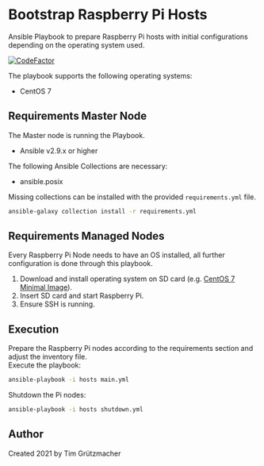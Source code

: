 # Bootstrap Raspberry Pi Hosts 
Ansible Playbook to prepare Raspberry Pi hosts with initial configurations depending on the operating system used.

[![CodeFactor](https://www.codefactor.io/repository/github/timgrt/prepare-rpi-hosts/badge)](https://www.codefactor.io/repository/github/timgrt/prepare-rpi-hosts)

The playbook supports the following operating systems:
* CentOS 7

## Requirements Master Node
The Master node is running the Playbook.
* Ansible v2.9.x or higher

The following Ansible Collections are necessary:
* ansible.posix

Missing collections can be installed with the provided `requirements.yml` file.
```bash
ansible-galaxy collection install -r requirements.yml
```

## Requirements Managed Nodes
Every Raspberry Pi Node needs to have an OS installed, all further configuration is done through this playbook.

1. Download and install operating system on SD card (e.g. [CentOS 7 Minimal Image](http://ftp.rz.uni-frankfurt.de/pub/mirrors/centos-altarch/7.8.2003/isos/aarch64/images/CentOS-Userland-7-aarch64-RaspberryPI-Minimal-4-2003-sda.raw.xz)).
2. Insert SD card and start Raspberry Pi.
3. Ensure SSH is running.

## Execution
Prepare the Raspberry Pi nodes according to the requirements section and adjust the inventory file.  
Execute the playbook:
```bash
ansible-playbook -i hosts main.yml
```

Shutdown the Pi nodes:
```bash
ansible-playbook -i hosts shutdown.yml
```

## Author
Created 2021 by Tim Grützmacher
